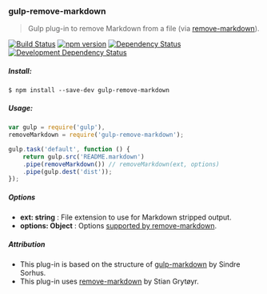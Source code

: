 ### gulp-remove-markdown
> Gulp plug-in to remove Markdown from a file (via [remove-markdown](https://github.com/stiang/remove-markdown)).

[![Build Status](https://travis-ci.org/stpettersens/gulp-remove-markdown.png?branch=master)](https://travis-ci.org/stpettersens/gulp-remove-markdown)
[![npm version](https://badge.fury.io/js/gulp-remove-markdown.svg)](http://npmjs.com/package/dt-init)
[![Dependency Status](https://david-dm.org/stpettersens/gulp-remove-markdown.png?theme=shields.io)](https://david-dm.org/stpettersens/gulp-remove-markdown) [![Development Dependency Status](https://david-dm.org/stpettersens/gulp-remove-markdown/dev-status.png?theme=shields.io)](https://david-dm.org/stpettersens/gulp-remove-markdown#info=devDependencies)

##### Install:

    $ npm install --save-dev gulp-remove-markdown

##### Usage:
```js
var gulp = require('gulp'),
removeMarkdown = require('gulp-remove-markdown');

gulp.task('default', function () {
	return gulp.src('README.markdown')
	.pipe(removeMarkdown()) // removeMarkdown(ext, options)
	.pipe(gulp.dest('dist'));
});
```

##### Options

* **ext: string** : File extension to use for Markdown stripped output.
* **options: Object** : Options [supported by remove-markdown](http://bit.ly/1LrOKG4).

##### Attribution

* This plug-in is based on the structure of [gulp-markdown](https://github.com/sindresorhus/gulp-markdown) by Sindre Sorhus.
* This plug-in uses [remove-markdown](https://github.com/stiang/remove-markdown) by Stian Grytøyr.
